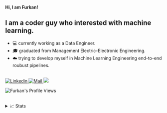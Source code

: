 **Hi, I am Furkan!**

## I am a coder guy who interested with machine learning.

* 💻 currently working as a Data Engineer.
* 🎓 graduated from Management Electric-Electronic Engineering.
* ☁️ trying to develop myself in Machine Learning Engineering end-to-end roubust pipelines.


<a href="https://github.com/furkancets">
</a>
<br/>
<a href="https://www.linkedin.com/in/furkan-cetukkaya/">
    <img src="https://img.shields.io/badge/LinkedIn-0077B5?style=for-the-badge&logo=linkedin&logoColor=white" alt="Linkedin">
</a>
<a href="mailto:furkancets@gmail.com">
    <img src="https://img.shields.io/badge/Gmail-D14836?style=for-the-badge&logo=gmail&logoColor=white" alt="Mail">
</a>
<a href="https://github.com/furkancets">
    <img src="https://github-stats-alpha.vercel.app/api?username=furkancets&cc=22272e&tc=37BCF6&ic=fff&bc=0000">
</a>
  
![Furkan's Profile Views](https://komarev.com/ghpvc/?username=furkancets&color=blue)

<br/> 

<details>
<summary>📈 Stats</summary>
<br>
My Github Stats

![](http://github-profile-summary-cards.vercel.app/api/cards/profile-details?username=furkancets&theme=dracula) 

![](http://github-profile-summary-cards.vercel.app/api/cards/repos-per-language?username=furkancets&theme=dracula) 
![](http://github-profile-summary-cards.vercel.app/api/cards/most-commit-language?username=furkancets&theme=dracula)

</details>